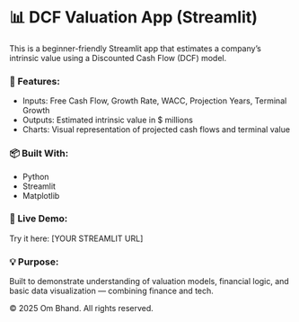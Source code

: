 # 📊 DCF Valuation App (Streamlit)

This is a beginner-friendly Streamlit app that estimates a company’s intrinsic value using a Discounted Cash Flow (DCF) model.

### 🔧 Features:
- Inputs: Free Cash Flow, Growth Rate, WACC, Projection Years, Terminal Growth
- Outputs: Estimated intrinsic value in $ millions
- Charts: Visual representation of projected cash flows and terminal value

### 📦 Built With:
- Python
- Streamlit
- Matplotlib

### 🚀 Live Demo:
Try it here: [YOUR STREAMLIT URL]

### 💡 Purpose:
Built to demonstrate understanding of valuation models, financial logic, and basic data visualization — combining finance and tech.










© 2025 Om Bhand. All rights reserved.
